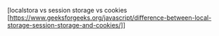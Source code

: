[localstora vs session storage vs cookies
[https://www.geeksforgeeks.org/javascript/difference-between-local-storage-session-storage-and-cookies/]]
